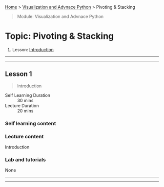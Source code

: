 [Home](../README.md) > [Visualization and Advnace Python](./README.md) > Pivoting & Stacking

> Module: Visualization and Advnace Python

# Topic: Pivoting & Stacking

1. Lesson: [Introduction](#lesson-1)

---

---

## Lesson 1

> Introduction

<dl>
<dt>Self Learning Duration</dt>
<dd>30 mins</dd>
<dt>Lecture Duration</dt>
<dd>20 mins</dd>
</dl>

### Self learning content


### Lecture content

Introduction

### Lab and tutorials

None

---

---

